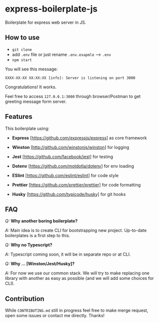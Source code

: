 # express-boilerplate-js

Boilerplate for express web server in JS.

## How to use

- `git clone`
- add `.env` file or just rename `.env.exapmle` --> `.env`
- `npm start`

You will see this message:

`XXXX-XX-XX XX:XX:XX [info]: Server is listening on port 3000`

Congratulations! It works.

Feel free to access `127.0.0.1:3000` through browser/Postman to get greeting message form server.

## Features

This boilerplate using:

- **Express** [https://github.com/expressjs/express] as core framework

- **Winston** [http://github.com/winstonjs/winston] for logging

- **Jest** [https://github.com/facebook/jest] for testing

- **Dotenv** [https://github.com/motdotla/dotenv] for env loading

- **ESlint** [https://github.com/eslint/eslint] for code style

- **Prettier** [https://github.com/prettier/prettier] for code formatting

- **Husky** [https://github.com/typicode/husky] for git hooks

## FAQ

_Q:_ **Why another boring boilerplate?**

_A:_ Main idea is to create CLI for bootstrapping new project. Up-to-date boilerplates is a first step to this.

_Q:_ **Why no Typescript?**

_A:_ Typescript coming soon, it will be in separate repo or at CLI.

_Q:_ **Why ... [Winston/Jest/Husky]?**

_A:_ For now we use our common stack. We will try to make replacing one library with another as easy as possible (and we will add some choices for CLI).

## Contribution

While `CONTRIBUTING.md` still in progress feel free to make merge request, open some issues or contact me directly. Thanks!
